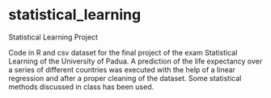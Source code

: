 # statistical_learning
Statistical Learning Project

Code in R and csv dataset for the final project of the exam Statistical Learning of the University of Padua.
A prediction of the life expectancy over a series of different countries was executed with the help of a linear regression and after a proper cleaning of the dataset.
Some statistical methods discussed in class has been used.
